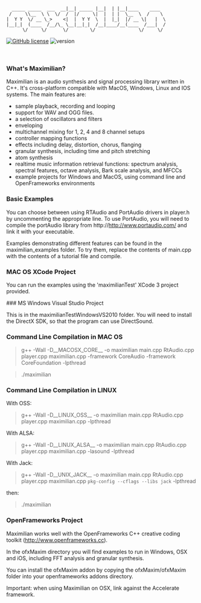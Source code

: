 ```                      .__        .__.__  .__               
  _____ _____  ___  __|__| _____ |__|  | |__|____    ____  
 /     \\__  \ \  \/  /  |/     \|  |  | |  \__  \  /    \ 
|  Y Y  \/ __ \_>    <|  |  Y Y  \  |  |_|  |/ __ \|   |  \
|__|_|  (____  /__/\_ \__|__|_|  /__|____/__(____  /___|  /
      \/     \/      \/        \/                \/     \/
``` 

[![GitHub license](https://img.shields.io/badge/license-MIT-blue.svg)](https://github.com/mimic-sussex/eppEditor/blob/master/LICENSE)
![version](https://img.shields.io/badge/version-2.0.2-red)


<br />

### What's Maximilian?

Maximilian is an audio synthesis and signal processing library written in C++. It's cross-platform compatible with MacOS, Windows, Linux and IOS systems. The main features are:

- sample playback, recording and looping
- support for WAV and OGG files.
- a selection of oscillators and filters
- enveloping
- multichannel mixing for 1, 2, 4 and 8 channel setups
- controller mapping functions
- effects including delay, distortion, chorus, flanging
- granular synthesis, including time and pitch stretching
- atom synthesis
- realtime music information retrieval functions: spectrum analysis, spectral features, octave analysis, Bark scale analysis, and MFCCs
- example projects for Windows and MacOS, using command line and OpenFrameworks environments

### Basic Examples

You can choose between using RTAudio and PortAudio drivers in player.h by uncommenting the appropriate line.  To use PortAudio, you will need to compile the portAudio library from http://http://www.portaudio.com/ and link it with your executable.

Examples demonstrating different features can be found in the maximilian_examples folder.  To try them, replace the contents of main.cpp with the contents of a tutorial file and compile.


### MAC OS XCode Project

You can run the examples using the 'maximilianTest' XCode 3 project provided.


### MS Windows Visual Studio Project

This is in the maximilianTestWindowsVS2010 folder. You will need to install the DirectX SDK, so that the program can use DirectSound.


### Command Line Compilation in MAC OS

> g++ -Wall -D__MACOSX_CORE__ -o maximilian main.cpp RtAudio.cpp player.cpp maximilian.cpp -framework CoreAudio -framework CoreFoundation -lpthread

> ./maximilian


### Command Line Compilation in LINUX

With OSS:
> g++ -Wall -D__LINUX_OSS__ -o maximilian main.cpp RtAudio.cpp player.cpp maximilian.cpp -lpthread

With ALSA:
> g++ -Wall -D__LINUX_ALSA__ -o maximilian main.cpp RtAudio.cpp player.cpp maximilian.cpp -lasound -lpthread

With Jack:
> g++ -Wall -D__UNIX_JACK__ -o maximilian main.cpp RtAudio.cpp player.cpp maximilian.cpp `pkg-config --cflags --libs jack` -lpthread

then:
> ./maximilian



### OpenFrameworks Project

Maximilian works well with the OpenFrameworks C++ creative coding toolkit (http://www.openframeworks.cc).

In the ofxMaxim directory you will find examples to run in Windows, OSX and iOS, including FFT analysis and granular synthesis.  

You can install the ofxMaxim addon by copying the ofxMaxim/ofxMaxim folder into your openframeworks addons directory.

Important: when using Maximilian on OSX, link against the Accelerate framework.
